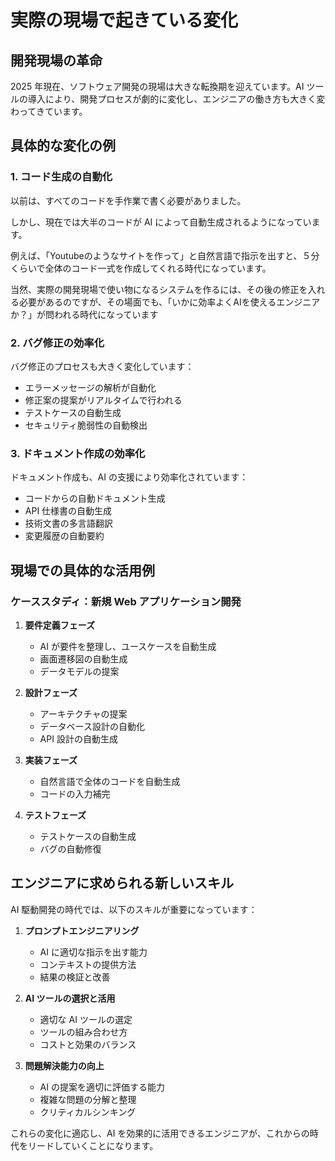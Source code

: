 # 実際の現場で起きている変化

## 開発現場の革命

2025 年現在、ソフトウェア開発の現場は大きな転換期を迎えています。AI ツールの導入により、開発プロセスが劇的に変化し、エンジニアの働き方も大きく変わってきています。

## 具体的な変化の例

### 1. コード生成の自動化

以前は、すべてのコードを手作業で書く必要がありました。

しかし、現在では大半のコードが AI によって自動生成されるようになっています。

例えば、「Youtubeのようなサイトを作って」と自然言語で指示を出すと、５分くらいで全体のコード一式を作成してくれる時代になっています。

当然、実際の開発現場で使い物になるシステムを作るには、その後の修正を入れる必要があるのですが、その場面でも、「いかに効率よくAIを使えるエンジニアか？」が問われる時代になっています

### 2. バグ修正の効率化

バグ修正のプロセスも大きく変化しています：

- エラーメッセージの解析が自動化
- 修正案の提案がリアルタイムで行われる
- テストケースの自動生成
- セキュリティ脆弱性の自動検出

### 3. ドキュメント作成の効率化

ドキュメント作成も、AI の支援により効率化されています：

- コードからの自動ドキュメント生成
- API 仕様書の自動生成
- 技術文書の多言語翻訳
- 変更履歴の自動要約

## 現場での具体的な活用例

### ケーススタディ：新規 Web アプリケーション開発

1. **要件定義フェーズ**

   - AI が要件を整理し、ユースケースを自動生成
   - 画面遷移図の自動生成
   - データモデルの提案

2. **設計フェーズ**

   - アーキテクチャの提案
   - データベース設計の自動化
   - API 設計の自動生成

3. **実装フェーズ**

   - 自然言語で全体のコードを自動生成
   - コードの入力補完

4. **テストフェーズ**
   - テストケースの自動生成
   - バグの自動修復

## エンジニアに求められる新しいスキル

AI 駆動開発の時代では、以下のスキルが重要になっています：

1. **プロンプトエンジニアリング**

   - AI に適切な指示を出す能力
   - コンテキストの提供方法
   - 結果の検証と改善

2. **AI ツールの選択と活用**

   - 適切な AI ツールの選定
   - ツールの組み合わせ方
   - コストと効果のバランス

3. **問題解決能力の向上**
   - AI の提案を適切に評価する能力
   - 複雑な問題の分解と整理
   - クリティカルシンキング

これらの変化に適応し、AI を効果的に活用できるエンジニアが、これからの時代をリードしていくことになります。
